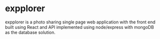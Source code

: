 # expplorer

expplorer is a photo sharing single page web application with the front end built using React and API implemented using node/express with mongoDB as the database solution.
